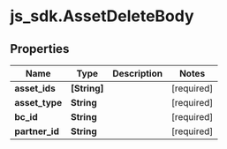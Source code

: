 # js_sdk.AssetDeleteBody

## Properties
Name | Type | Description | Notes
------------ | ------------- | ------------- | -------------
**asset_ids** | **[String]** |  | [required] 
**asset_type** | **String** |  | [required] 
**bc_id** | **String** |  | [required] 
**partner_id** | **String** |  | [required] 
